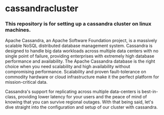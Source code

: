 # cassandracluster
### This repository is for setting up a cassandra cluster on linux machines. 

Apache Cassandra, an Apache Software Foundation project, is a massively scalable NoSQL distributed database management system. Cassandra is designed to handle big data workloads across multiple data centers with no single point of failure, providing enterprises with extremely high database performance and availability. The Apache Cassandra database is the right choice when you need scalability and high availability without compromising performance. Scalability and proven fault-tolerance on commodity hardware or cloud infrastructure make it the perfect platform for mission-critical data.

Cassandra's support for replicating across multiple data-centers is best-in-class, providing lower latency for your users and the peace of mind of knowing that you can survive regional outages. With that being said, let's dive straight into the configuration and setup of our cluster with cassandra.
